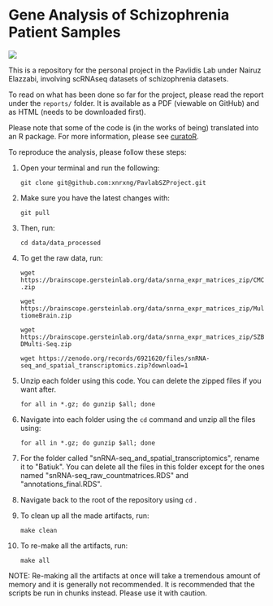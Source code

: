 # Gene Analysis of Schizophrenia Patient Samples

![](https://images.unsplash.com/photo-1716833322865-56bae681995c?q=80&w=1929&auto=format&fit=crop&ixlib=rb-4.0.3&ixid=M3wxMjA3fDB8MHxwaG90by1wYWdlfHx8fGVufDB8fHx8fA%3D%3D)

This is a repository for the personal project in the Pavlidis Lab under Nairuz Elazzabi, involving scRNAseq datasets of schizophrenia datasets.

To read on what has been done so far for the project, please read the report under the `reports/` folder. It is available as a PDF (viewable on GitHub) and as HTML (needs to be downloaded first).

Please note that some of the code is (in the works of being) translated into an R package. For more information, please see [curatoR](https://github.com/xnrxng/curatoR).

To reproduce the analysis, please follow these steps:

1.  Open your terminal and run the following:

    `git clone git@github.com:xnrxng/PavlabSZProject.git`

2.  Make sure you have the latest changes with:

    `git pull`

3.  Then, run:

    `cd data/data_processed`

4.  To get the raw data, run:

    `wget https://brainscope.gersteinlab.org/data/snrna_expr_matrices_zip/CMC.zip`

    `wget https://brainscope.gersteinlab.org/data/snrna_expr_matrices_zip/MultiomeBrain.zip`

    `wget https://brainscope.gersteinlab.org/data/snrna_expr_matrices_zip/SZBDMulti-Seq.zip`

    `wget https://zenodo.org/records/6921620/files/snRNA-seq_and_spatial_transcriptomics.zip?download=1`

5.  Unzip each folder using this code. You can delete the zipped files if you want after.

    `for all in *.gz; do gunzip $all; done`

6.  Navigate into each folder using the `cd` command and unzip all the files using:

    `for all in *.gz; do gunzip $all; done`

7.  For the folder called "snRNA-seq_and_spatial_transcriptomics", rename it to "Batiuk". You can delete all the files in this folder except for the ones named "snRNA-seq_raw_countmatrices.RDS" and "annotations_final.RDS".

8.  Navigate back to the root of the repository using `cd` .

9.  To clean up all the made artifacts, run:

    `make clean`

10. To re-make all the artifacts, run:

    `make all`

NOTE: Re-making all the artifacts at once will take a tremendous amount of memory and it is generally not recommended. It is recommended that the scripts be run in chunks instead. Please use it with caution.
